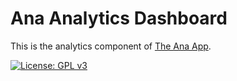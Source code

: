 ﻿# Ana Analytics Dashboard

This is the analytics component of [The Ana App](https://github.com/Kitsune-tools/Ana-App).

[![License: GPL v3](https://img.shields.io/badge/License-GPL%20v3-blue.svg)](http://www.gnu.org/licenses/gpl-3.0)